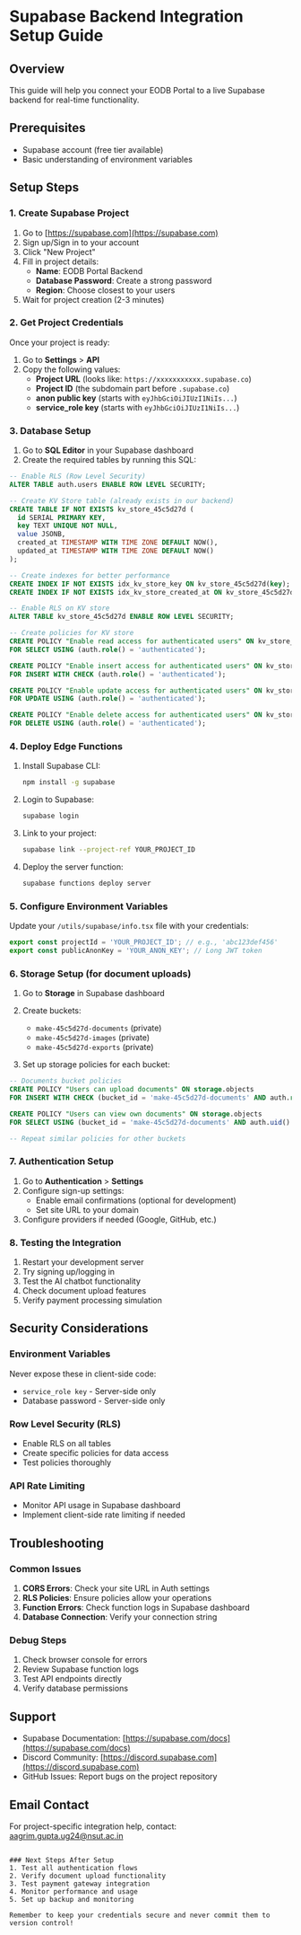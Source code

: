 # Supabase Backend Integration Setup Guide

## Overview
This guide will help you connect your EODB Portal to a live Supabase backend for real-time functionality.

## Prerequisites
- Supabase account (free tier available)
- Basic understanding of environment variables

## Setup Steps

### 1. Create Supabase Project
1. Go to [https://supabase.com](https://supabase.com)
2. Sign up/Sign in to your account
3. Click "New Project"
4. Fill in project details:
   - **Name**: EODB Portal Backend
   - **Database Password**: Create a strong password
   - **Region**: Choose closest to your users
5. Wait for project creation (2-3 minutes)

### 2. Get Project Credentials
Once your project is ready:
1. Go to **Settings** > **API**
2. Copy the following values:
   - **Project URL** (looks like: `https://xxxxxxxxxxx.supabase.co`)
   - **Project ID** (the subdomain part before `.supabase.co`)
   - **anon public key** (starts with `eyJhbGciOiJIUzI1NiIs...`)
   - **service_role key** (starts with `eyJhbGciOiJIUzI1NiIs...`)

### 3. Database Setup
1. Go to **SQL Editor** in your Supabase dashboard
2. Create the required tables by running this SQL:

```sql
-- Enable RLS (Row Level Security)
ALTER TABLE auth.users ENABLE ROW LEVEL SECURITY;

-- Create KV Store table (already exists in our backend)
CREATE TABLE IF NOT EXISTS kv_store_45c5d27d (
  id SERIAL PRIMARY KEY,
  key TEXT UNIQUE NOT NULL,
  value JSONB,
  created_at TIMESTAMP WITH TIME ZONE DEFAULT NOW(),
  updated_at TIMESTAMP WITH TIME ZONE DEFAULT NOW()
);

-- Create indexes for better performance
CREATE INDEX IF NOT EXISTS idx_kv_store_key ON kv_store_45c5d27d(key);
CREATE INDEX IF NOT EXISTS idx_kv_store_created_at ON kv_store_45c5d27d(created_at);

-- Enable RLS on KV store
ALTER TABLE kv_store_45c5d27d ENABLE ROW LEVEL SECURITY;

-- Create policies for KV store
CREATE POLICY "Enable read access for authenticated users" ON kv_store_45c5d27d
FOR SELECT USING (auth.role() = 'authenticated');

CREATE POLICY "Enable insert access for authenticated users" ON kv_store_45c5d27d
FOR INSERT WITH CHECK (auth.role() = 'authenticated');

CREATE POLICY "Enable update access for authenticated users" ON kv_store_45c5d27d
FOR UPDATE USING (auth.role() = 'authenticated');

CREATE POLICY "Enable delete access for authenticated users" ON kv_store_45c5d27d
FOR DELETE USING (auth.role() = 'authenticated');
```

### 4. Deploy Edge Functions
1. Install Supabase CLI:
   ```bash
   npm install -g supabase
   ```

2. Login to Supabase:
   ```bash
   supabase login
   ```

3. Link to your project:
   ```bash
   supabase link --project-ref YOUR_PROJECT_ID
   ```

4. Deploy the server function:
   ```bash
   supabase functions deploy server
   ```

### 5. Configure Environment Variables
Update your `/utils/supabase/info.tsx` file with your credentials:

```typescript
export const projectId = 'YOUR_PROJECT_ID'; // e.g., 'abc123def456'
export const publicAnonKey = 'YOUR_ANON_KEY'; // Long JWT token
```

### 6. Storage Setup (for document uploads)
1. Go to **Storage** in Supabase dashboard
2. Create buckets:
   - `make-45c5d27d-documents` (private)
   - `make-45c5d27d-images` (private)
   - `make-45c5d27d-exports` (private)

3. Set up storage policies for each bucket:
```sql
-- Documents bucket policies
CREATE POLICY "Users can upload documents" ON storage.objects
FOR INSERT WITH CHECK (bucket_id = 'make-45c5d27d-documents' AND auth.role() = 'authenticated');

CREATE POLICY "Users can view own documents" ON storage.objects
FOR SELECT USING (bucket_id = 'make-45c5d27d-documents' AND auth.uid()::text = (storage.foldername(name))[1]);

-- Repeat similar policies for other buckets
```

### 7. Authentication Setup
1. Go to **Authentication** > **Settings**
2. Configure sign-up settings:
   - Enable email confirmations (optional for development)
   - Set site URL to your domain
3. Configure providers if needed (Google, GitHub, etc.)

### 8. Testing the Integration
1. Restart your development server
2. Try signing up/logging in
3. Test the AI chatbot functionality
4. Check document upload features
5. Verify payment processing simulation

## Security Considerations

### Environment Variables
Never expose these in client-side code:
- `service_role key` - Server-side only
- Database password - Server-side only

### Row Level Security (RLS)
- Enable RLS on all tables
- Create specific policies for data access
- Test policies thoroughly

### API Rate Limiting
- Monitor API usage in Supabase dashboard
- Implement client-side rate limiting if needed

## Troubleshooting

### Common Issues
1. **CORS Errors**: Check your site URL in Auth settings
2. **RLS Policies**: Ensure policies allow your operations
3. **Function Errors**: Check function logs in Supabase dashboard
4. **Database Connection**: Verify your connection string

### Debug Steps
1. Check browser console for errors
2. Review Supabase function logs
3. Test API endpoints directly
4. Verify database permissions

## Support
- Supabase Documentation: [https://supabase.com/docs](https://supabase.com/docs)
- Discord Community: [https://discord.supabase.com](https://discord.supabase.com)
- GitHub Issues: Report bugs on the project repository

## Email Contact
For project-specific integration help, contact: aagrim.gupta.ug24@nsut.ac.in
```

### Next Steps After Setup
1. Test all authentication flows
2. Verify document upload functionality
3. Test payment gateway integration
4. Monitor performance and usage
5. Set up backup and monitoring

Remember to keep your credentials secure and never commit them to version control!